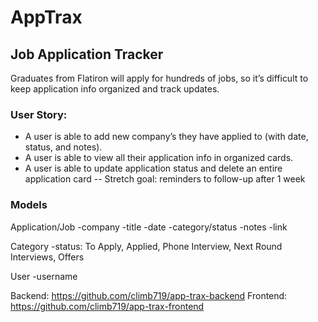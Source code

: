# AppTrax

## Job Application Tracker

Graduates from Flatiron will apply for hundreds of jobs, so it’s difficult to keep application info organized and track updates. 

### User Story:
 - A user is able to add new company’s they have applied to (with date, status, and notes).
 - A user is able to view all their application info in organized cards. 
 - A user is able to update application status and delete an entire application card
        -- Stretch goal: reminders to follow-up after 1 week
       
### Models

Application/Job 
-company 
-title
-date
-category/status
-notes 
-link

Category
-status: To Apply, Applied, Phone Interview, Next Round Interviews, Offers

User
-username

Backend: https://github.com/climb719/app-trax-backend
Frontend: https://github.com/climb719/app-trax-frontend